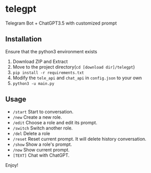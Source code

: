 # telegpt
Telegram Bot + ChatGPT3.5 with customized prompt

## Installation
Ensure that the python3 environment exists

1. Download ZIP and Extract
2. Move to the project directory(`cd [download dir]/telegpt`)
3. `pip install -r requirements.txt`
4. Modify the `tele_api` and `chat_api` in `config.json` to your own
5. `python3 -u main.py`

## Usage

- `/start` Start to conversation.
- `/new` Create a new role.
- `/edit` Choose a role and edit its prompt.
- `/switch` Switch another role.
- `/del` Delete a role
- `/reset` Reset current prompt. It will delete history conversation.
- `/show` Show a role's prompt.
- `/now` Show current prompt.
- `[TEXT]` Chat with ChatGPT.

Enjoy!
